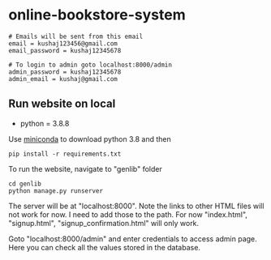 # online-bookstore-system

```
# Emails will be sent from this email
email = kushaj123456@gmail.com
email_password = kushaj12345678

# To login to admin goto localhost:8000/admin
admin_password = kushaj12345678
admin_email = kushaj@gmail.com
```

## Run website on local
- python = 3.8.8

Use [miniconda](https://docs.conda.io/en/latest/miniconda.html) to download python 3.8 and then

```
pip install -r requirements.txt
```

To run the website, navigate to "genlib" folder
```
cd genlib
python manage.py runserver
```

The server will be at "localhost:8000". Note the links to other HTML files will not work for now. I need to add those to the path. For now "index.html", "signup.html", "signup_confirmation.html" will only work.

Goto "localhost:8000/admin" and enter credentials to access admin page. Here you can check all the values stored in the database.